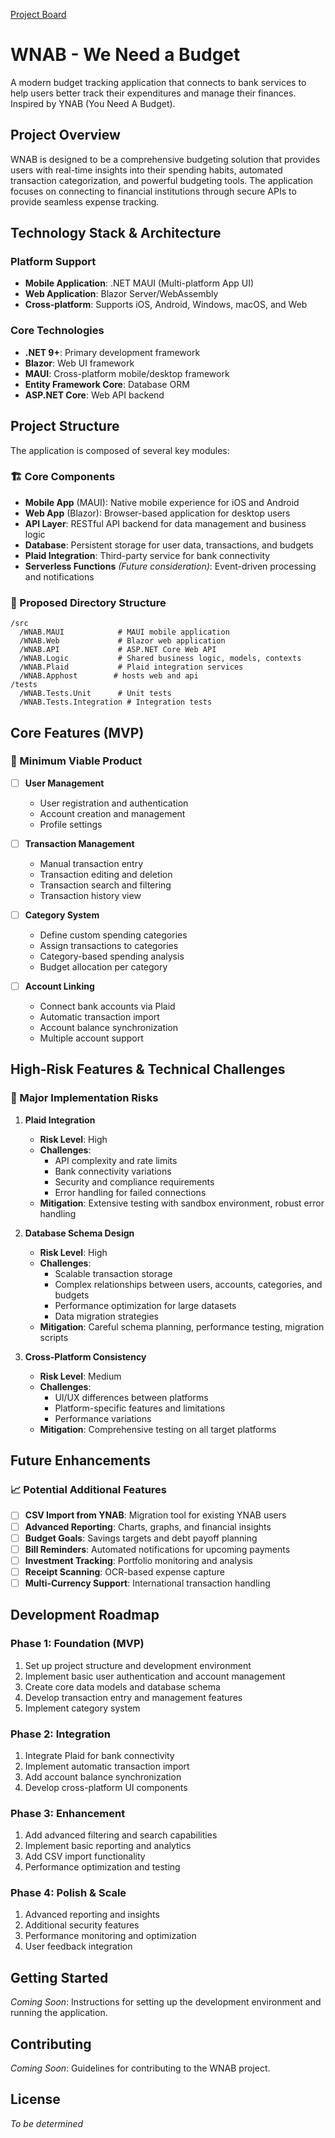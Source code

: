 [Project Board](https://github.com/orgs/SnowSE/projects/38)

# WNAB - We Need a Budget

A modern budget tracking application that connects to bank services to help users better track their expenditures and manage their finances. Inspired by YNAB (You Need A Budget).

## Project Overview

WNAB is designed to be a comprehensive budgeting solution that provides users with real-time insights into their spending habits, automated transaction categorization, and powerful budgeting tools. The application focuses on connecting to financial institutions through secure APIs to provide seamless expense tracking.

## Technology Stack & Architecture

### Platform Support
- **Mobile Application**: .NET MAUI (Multi-platform App UI)
- **Web Application**: Blazor Server/WebAssembly
- **Cross-platform**: Supports iOS, Android, Windows, macOS, and Web

### Core Technologies
- **.NET 9+**: Primary development framework
- **Blazor**: Web UI framework
- **MAUI**: Cross-platform mobile/desktop framework
- **Entity Framework Core**: Database ORM
- **ASP.NET Core**: Web API backend

## Project Structure

The application is composed of several key modules:

### 🏗️ Core Components
- **Mobile App** (MAUI): Native mobile experience for iOS and Android
- **Web App** (Blazor): Browser-based application for desktop users
- **API Layer**: RESTful API backend for data management and business logic
- **Database**: Persistent storage for user data, transactions, and budgets
- **Plaid Integration**: Third-party service for bank connectivity
- **Serverless Functions** *(Future consideration)*: Event-driven processing and notifications

### 📁 Proposed Directory Structure
```
/src
  /WNAB.MAUI         	# MAUI mobile application
  /WNAB.Web             # Blazor web application  
  /WNAB.API             # ASP.NET Core Web API
  /WNAB.Logic           # Shared business logic, models, contexts
  /WNAB.Plaid           # Plaid integration services
  /WNAB.Apphost        # hosts web and api
/tests
  /WNAB.Tests.Unit      # Unit tests
  /WNAB.Tests.Integration # Integration tests
```

## Core Features (MVP)

### 🎯 Minimum Viable Product
- [ ] **User Management**
  - User registration and authentication
  - Account creation and management
  - Profile settings

- [ ] **Transaction Management**
  - Manual transaction entry
  - Transaction editing and deletion
  - Transaction search and filtering
  - Transaction history view

- [ ] **Category System**
  - Define custom spending categories
  - Assign transactions to categories
  - Category-based spending analysis
  - Budget allocation per category

- [ ] **Account Linking**
  - Connect bank accounts via Plaid
  - Automatic transaction import
  - Account balance synchronization
  - Multiple account support

## High-Risk Features & Technical Challenges

### 🚨 Major Implementation Risks

1. **Plaid Integration**
   - **Risk Level**: High
   - **Challenges**: 
     - API complexity and rate limits
     - Bank connectivity variations
     - Security and compliance requirements
     - Error handling for failed connections
   - **Mitigation**: Extensive testing with sandbox environment, robust error handling

2. **Database Schema Design**
   - **Risk Level**: High
   - **Challenges**:
     - Scalable transaction storage
     - Complex relationships between users, accounts, categories, and budgets
     - Performance optimization for large datasets
     - Data migration strategies
   - **Mitigation**: Careful schema planning, performance testing, migration scripts

3. **Cross-Platform Consistency**
   - **Risk Level**: Medium
   - **Challenges**:
     - UI/UX differences between platforms
     - Platform-specific features and limitations
     - Performance variations
   - **Mitigation**: Comprehensive testing on all target platforms

## Future Enhancements

### 📈 Potential Additional Features
- [ ] **CSV Import from YNAB**: Migration tool for existing YNAB users
- [ ] **Advanced Reporting**: Charts, graphs, and financial insights
- [ ] **Budget Goals**: Savings targets and debt payoff planning
- [ ] **Bill Reminders**: Automated notifications for upcoming payments
- [ ] **Investment Tracking**: Portfolio monitoring and analysis
- [ ] **Receipt Scanning**: OCR-based expense capture
- [ ] **Multi-Currency Support**: International transaction handling

## Development Roadmap

### Phase 1: Foundation (MVP)
1. Set up project structure and development environment
2. Implement basic user authentication and account management
3. Create core data models and database schema
4. Develop transaction entry and management features
5. Implement category system

### Phase 2: Integration
1. Integrate Plaid for bank connectivity
2. Implement automatic transaction import
3. Add account balance synchronization
4. Develop cross-platform UI components

### Phase 3: Enhancement
1. Add advanced filtering and search capabilities
2. Implement basic reporting and analytics
3. Add CSV import functionality
4. Performance optimization and testing

### Phase 4: Polish & Scale
1. Advanced reporting and insights
2. Additional security features
3. Performance monitoring and optimization
4. User feedback integration

## Getting Started

*Coming Soon*: Instructions for setting up the development environment and running the application.

## Contributing

*Coming Soon*: Guidelines for contributing to the WNAB project.

## License

*To be determined*
